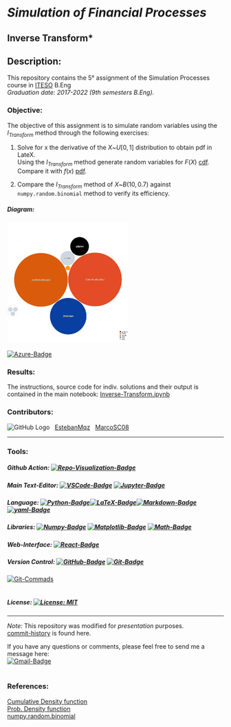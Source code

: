 # ***Simulation of Financial Processes***
## **Inverse Transform*** <br>

## **Description:**
This repository contains the 5° assignment of the Simulation Processes course in [ITESO](https://www.topuniversities.com/universities/iteso-universidad-jesuita-de-guadalajara) B.Eng 
<br>*Graduation date:* *2017-2022 (9th semesters B.Eng).*

### **Objective:**
The objective of this assignment is to simulate random variables using the $I_{Transform}$ method through the following exercises:
1. Solve for x the derivative of the $X$~$U[0,1]$ distribution to obtain pdf in LateX.<br>
Using the $I_{Transform}$ method generate random variables for $F(X)$ [cdf](https://en.wikipedia.org/wiki/Cumulative_distribution_function).&nbsp;<br>
 Compare it with $f(x)$ [pdf](https://en.wikipedia.org/wiki/Probability_density_function).

2. Compare the $I_{Transform}$ method of $X$~$B(10,0.7)$ against `numpy.random.binomial` method to verify its efficiency.

##### **Diagram:**
<img src="diagram.svg" width="280" height="280">

[![Azure-Badge](https://img.shields.io/badge/Azure-0089D6?style=flat-square&logo=microsoft-azure&logoColor=white)](https://mango-dune-07a8b7110.1.azurestaticapps.net/?repo=EstebanMqz%2FInverse-Transform)

### **Results:**
The instructions, source code for indiv. solutions and their output is contained in the main notebook: [Inverse-Transform.ipynb](https://github.com/EstebanMqz/Inverse-Transform/blob/main/Inverse-Transform.ipynb)

### **Contributors:** 
![GitHub Logo](https://github.com/EstebanMqz.png?size=30) &nbsp; [EstebanMqz](https://github.com/EstebanMqz) &nbsp; [MarcoSC08](https://github.com/MarcoSC08)
                                                                                                             
---
### **Tools:**
##### Github Action:&nbsp;[![Repo-Visualization-Badge](https://img.shields.io/badge/Action-Visualization-020521?style=flat-square&logo=github&logoColor=white)](https://githubnext.com/projects/repo-visualization)<br>
##### Main Text-Editor:&nbsp;[![VSCode-Badge](https://img.shields.io/badge/VSCode-007ACC?style=flat-square&logo=visual-studio-code&logoColor=white)](https://code.visualstudio.com/)&nbsp;[![Jupyter-Badge](https://img.shields.io/badge/Jupyter-F37626?style=flat-square&logo=Jupyter&logoColor=white)](https://jupyter.org/try)<br>
##### Language:&nbsp;[![Python-Badge](https://img.shields.io/badge/Python-2b6dd6.svg?style=flat-square&logo=Python&logoColor=green)](https://www.python.org)[![LaTeX-Badge](https://img.shields.io/badge/LaTeX-white.svg?style=flat-square&logo=LaTeX&logoColor=008080)](https://www.latex-project.org)[![Markdown-Badge](https://img.shields.io/badge/Markdown-000000.svg?style=flat-square&logo=Markdown&logoColor=white)](https://www.markdownguide.org)[![yaml-Badge](https://img.shields.io/badge/YAML-000000?style=flat-square&logo=yaml&logoColor=red)](https://yaml.org)<br>
##### Libraries:&nbsp;[![Numpy-Badge](https://img.shields.io/badge/Numpy-013243?style=flat-square&logo=numpy&logoColor=white)](https://numpy.org)&nbsp;[![Matplotlib-Badge](https://img.shields.io/badge/Matplotlib-013243?style=flat-square&logo=matplotlib&logoColor=white)](https://matplotlib.org)&nbsp;[![Math-Badge](https://img.shields.io/badge/Math-013243?style=flat-square&logo=math&logoColor=white)](https://docs.python.org/3/library/math.html)
##### Web-Interface:&nbsp;[![React-Badge](https://img.shields.io/badge/React-61DAFB?style=flat-square&logo=react&logoColor=black)](https://create-react-app.dev)&nbsp;<br>
##### Version Control:&nbsp;[![GitHub-Badge](https://img.shields.io/badge/GitHub-100000?style=flat-square&logo=github&logoColor=white)](https://github.com)&nbsp;[![Git-Badge](https://img.shields.io/badge/Git-F05032.svg?style=flat-square&logo=Git&logoColor=white)](https://git-scm.com)<br>
[![Git-Commads](https://img.shields.io/badge/Git%20Commands-gray?style=flat-square&logo=git&logoColor=white)](https://github.com/EstebanMqz/Git-Commands)<br><br>

##### License:&nbsp;[![License: MIT](https://img.shields.io/badge/License-MIT-yellow.svg)](https://opensource.org/licenses/MIT)

---
*Note:* This repository was modified for *presentation* purposes.<br>
[commit-history](https://github.com/EstebanMqz/Inverse-Transform/commits/main) is found here.<br>

If you have any questions or comments, please feel free to send me a message here:<br>
[![Gmail-Badge](https://img.shields.io/badge/Gmail-D14836?style=flat-square&logo=gmail&logoColor=white)](mailto:emarquez1895@gmail)
<br><br>

### **References:**
[Cumulative Density function](https://en.wikipedia.org/wiki/Cumulative_distribution_function)<br>
[Prob. Density function](https://en.wikipedia.org/wiki/Probability_density_function)<br>
[numpy.random.binomial](https://numpy.org/doc/stable/reference/random/generated/numpy.random.binomial.html) 

